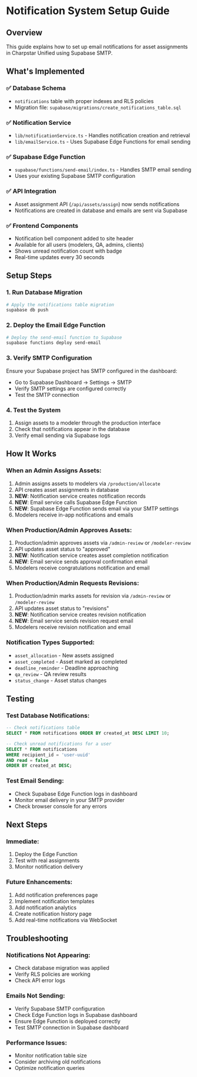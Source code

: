 # Notification System Setup Guide

## Overview

This guide explains how to set up email notifications for asset assignments in Charpstar Unified using Supabase SMTP.

## What's Implemented

### ✅ **Database Schema**

- `notifications` table with proper indexes and RLS policies
- Migration file: `supabase/migrations/create_notifications_table.sql`

### ✅ **Notification Service**

- `lib/notificationService.ts` - Handles notification creation and retrieval
- `lib/emailService.ts` - Uses Supabase Edge Functions for email sending

### ✅ **Supabase Edge Function**

- `supabase/functions/send-email/index.ts` - Handles SMTP email sending
- Uses your existing Supabase SMTP configuration

### ✅ **API Integration**

- Asset assignment API (`/api/assets/assign`) now sends notifications
- Notifications are created in database and emails are sent via Supabase

### ✅ **Frontend Components**

- Notification bell component added to site header
- Available for all users (modelers, QA, admins, clients)
- Shows unread notification count with badge
- Real-time updates every 30 seconds

## Setup Steps

### 1. Run Database Migration

```bash
# Apply the notifications table migration
supabase db push
```

### 2. Deploy the Email Edge Function

```bash
# Deploy the send-email function to Supabase
supabase functions deploy send-email
```

### 3. Verify SMTP Configuration

Ensure your Supabase project has SMTP configured in the dashboard:

- Go to Supabase Dashboard → Settings → SMTP
- Verify SMTP settings are configured correctly
- Test the SMTP connection

### 4. Test the System

1. Assign assets to a modeler through the production interface
2. Check that notifications appear in the database
3. Verify email sending via Supabase logs

## How It Works

### When an Admin Assigns Assets:

1. Admin assigns assets to modelers via `/production/allocate`
2. API creates asset assignments in database
3. **NEW**: Notification service creates notification records
4. **NEW**: Email service calls Supabase Edge Function
5. **NEW**: Supabase Edge Function sends email via your SMTP settings
6. Modelers receive in-app notifications and emails

### When Production/Admin Approves Assets:

1. Production/admin approves assets via `/admin-review` or `/modeler-review`
2. API updates asset status to "approved"
3. **NEW**: Notification service creates asset completion notification
4. **NEW**: Email service sends approval confirmation email
5. Modelers receive congratulations notification and email

### When Production/Admin Requests Revisions:

1. Production/admin marks assets for revision via `/admin-review` or `/modeler-review`
2. API updates asset status to "revisions"
3. **NEW**: Notification service creates revision notification
4. **NEW**: Email service sends revision request email
5. Modelers receive revision notification and email

### Notification Types Supported:

- `asset_allocation` - New assets assigned
- `asset_completed` - Asset marked as completed
- `deadline_reminder` - Deadline approaching
- `qa_review` - QA review results
- `status_change` - Asset status changes

## Testing

### Test Database Notifications:

```sql
-- Check notifications table
SELECT * FROM notifications ORDER BY created_at DESC LIMIT 10;

-- Check unread notifications for a user
SELECT * FROM notifications
WHERE recipient_id = 'user-uuid'
AND read = false
ORDER BY created_at DESC;
```

### Test Email Sending:

- Check Supabase Edge Function logs in dashboard
- Monitor email delivery in your SMTP provider
- Check browser console for any errors

## Next Steps

### Immediate:

1. Deploy the Edge Function
2. Test with real assignments
3. Monitor notification delivery

### Future Enhancements:

1. Add notification preferences page
2. Implement notification templates
3. Add notification analytics
4. Create notification history page
5. Add real-time notifications via WebSocket

## Troubleshooting

### Notifications Not Appearing:

- Check database migration was applied
- Verify RLS policies are working
- Check API error logs

### Emails Not Sending:

- Verify Supabase SMTP configuration
- Check Edge Function logs in Supabase dashboard
- Ensure Edge Function is deployed correctly
- Test SMTP connection in Supabase dashboard

### Performance Issues:

- Monitor notification table size
- Consider archiving old notifications
- Optimize notification queries
